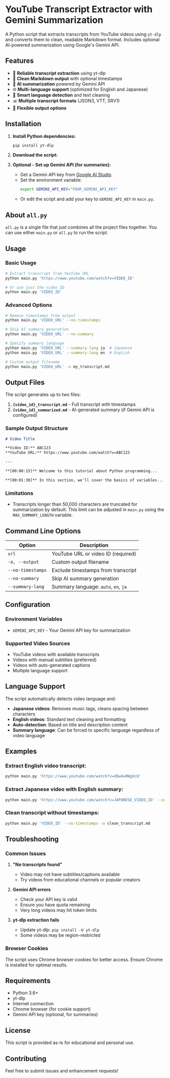 # YouTube Transcript Extractor with Gemini Summarization

A Python script that extracts transcripts from YouTube videos using `yt-dlp` and converts them to clean, readable Markdown format. Includes optional AI-powered summarization using Google's Gemini API.

## Features
- 🎥 **Reliable transcript extraction** using yt-dlp
- 📝 **Clean Markdown output** with optional timestamps
- 🤖 **AI summarization** powered by Gemini API
- 🌐 **Multi-language support** (optimized for English and Japanese)
- 🎯 **Smart language detection** and text cleaning
- 📊 **Multiple transcript formats** (JSON3, VTT, SRV1)
- 🔧 **Flexible output options**


## Installation
1. **Install Python dependencies:**
   ```bash
   pip install yt-dlp
   ```

2. **Download the script:**

3. **Optional - Set up Gemini API (for summaries):**
   - Get a Gemini API key from [Google AI Studio](https://makersuite.google.com/)
   - Set the environment variable:
     ```bash
     export GEMINI_API_KEY="YOUR_GEMINI_API_KEY"
     ```
   - Or edit the script and add your key to `GEMINI_API_KEY` in `main.py`.


## About `all.py`
`all.py` is a single file that just combines all the project files together. You can use either `main.py` or `all.py` to run the script.


## Usage
### Basic Usage
```bash
# Extract transcript from YouTube URL
python main.py 'https://www.youtube.com/watch?v=VIDEO_ID'

# Or use just the video ID
python main.py 'VIDEO_ID'
```

### Advanced Options
```bash
# Remove timestamps from output
python main.py 'VIDEO_URL' --no-timestamps

# Skip AI summary generation
python main.py 'VIDEO_URL' --no-summary

# Specify summary language
python main.py 'VIDEO_URL' --summary-lang ja  # Japanese
python main.py 'VIDEO_URL' --summary-lang en  # English

# Custom output filename
python main.py 'VIDEO_URL' -o my_transcript.md
```


## Output Files
The script generates up to two files:
1. **`{video_id}_transcript.md`** - Full transcript with timestamps
2. **`{video_id}_summarized.md`** - AI-generated summary (if Gemini API is configured)

### Sample Output Structure
```markdown
# Video Title

**Video ID:** ABC123  
**YouTube URL:** https://www.youtube.com/watch?v=ABC123

---

**[00:00:15]** Welcome to this tutorial about Python programming...

**[00:01:30]** In this section, we'll cover the basics of variables...
```

### Limitations
- Transcripts longer than 50,000 characters are truncated for summarization by default. This limit can be adjusted in `main.py` using the `MAX_SUMMARY_LENGTH` variable.


## Command Line Options
| Option | Description |
|--------|-------------|
| `url` | YouTube URL or video ID (required) |
| `-o, --output` | Custom output filename |
| `--no-timestamps` | Exclude timestamps from transcript |
| `--no-summary` | Skip AI summary generation |
| `--summary-lang` | Summary language: `auto`, `en`, `ja` |


## Configuration
### Environment Variables
- `GEMINI_API_KEY` - Your Gemini API key for summarization

### Supported Video Sources
- YouTube videos with available transcripts
- Videos with manual subtitles (preferred)
- Videos with auto-generated captions
- Multiple language support


## Language Support
The script automatically detects video language and:
- **Japanese videos**: Removes music tags, cleans spacing between characters
- **English videos**: Standard text cleaning and formatting
- **Auto-detection**: Based on title and description content
- **Summary language**: Can be forced to specific language regardless of video language


## Examples
### Extract English video transcript:
```bash
python main.py 'https://www.youtube.com/watch?v=dQw4w9WgXcQ'
```

### Extract Japanese video with English summary:
```bash
python main.py 'https://www.youtube.com/watch?v=JAPANESE_VIDEO_ID' --summary-lang en
```

### Clean transcript without timestamps:
```bash
python main.py 'VIDEO_ID' --no-timestamps -o clean_transcript.md
```


## Troubleshooting
### Common Issues
1. **"No transcripts found"**
   - Video may not have subtitles/captions available
   - Try videos from educational channels or popular creators

2. **Gemini API errors**
   - Check your API key is valid
   - Ensure you have quota remaining
   - Very long videos may hit token limits

3. **yt-dlp extraction fails**
   - Update yt-dlp: `pip install -U yt-dlp`
   - Some videos may be region-restricted

### Browser Cookies
The script uses Chrome browser cookies for better access. Ensure Chrome is installed for optimal results.


## Requirements
- Python 3.6+
- yt-dlp
- Internet connection
- Chrome browser (for cookie support)
- Gemini API key (optional, for summaries)


## License
This script is provided as-is for educational and personal use.


## Contributing
Feel free to submit issues and enhancement requests!